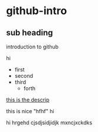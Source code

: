 # github-intro
## sub heading
introduction to github

hi

- first
- second
- third
  - forth

[ this is the descrip ](http://www.github)

this is nice "hfhf" hi

<p>hi hrgehd cjsdjsidjidjk mxncjxckdks<p>
